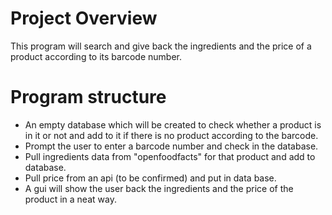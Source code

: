 # Project Overview
This program will search and give back the ingredients and the price of a product according to its barcode number.

# Program structure
- An empty database which will be created to check whether a product is in it or not and add to it if there is no product according to the barcode.
- Prompt the user to enter a barcode number and check in the database.
- Pull ingredients data from "openfoodfacts" for that product and add to database.
- Pull price from an api (to be confirmed) and put in data base.
- A gui will show the user back the ingredients and the price of the product in a neat way.
